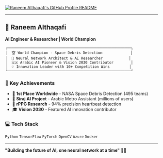 <a href="https://github.com/RaneemQasim5251/RaneemQasim5251">
  <picture>
    <source media="(prefers-color-scheme: dark)" srcset="https://raw.githubusercontent.com/RaneemQasim5251/RaneemQasim5251/main/test.svg">
    <img alt="Raneem Althaqafi's GitHub Profile README" src="https://raw.githubusercontent.com/RaneemQasim5251/RaneemQasim5251/main/test.svg">
  </picture>
</a>

---

## 🚀 Raneem Althaqafi
**AI Engineer & Researcher | World Champion**

```
╭─────────────────────────────────────────────────────────╮
│  🏆 World Champion - Space Debris Detection             │
│  🤖 Neural Network Architect & AI Researcher            │
│  🇸🇦 Arabic AI Pioneer & Vision 2030 Contributor        │
│  💡 Innovation Leader with 10+ Competition Wins         │
╰─────────────────────────────────────────────────────────╯
```

### 🌟 **Key Achievements**
- 🥇 **1st Place Worldwide** - NASA Space Debris Detection (495 teams)
- 🤖 **Siraj AI Project** - Arabic Metro Assistant (millions of users)
- 💓 **rPPG Research** - 94% precision heartbeat detection
- 🎓 **Vision 2030** - Featured AI innovation contributor

### 💻 **Tech Stack**
`Python` `TensorFlow` `PyTorch` `OpenCV` `Azure` `Docker`

---
**"Building the future of AI, one neural network at a time"** 🧠✨ 